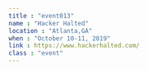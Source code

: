 ```yaml
---
title : "event013"
name : "Hacker Halted"
location : "Atlanta,GA"
when : "October 10-11, 2019"
link : https://www.hackerhalted.com/
class : "event"
---
```

